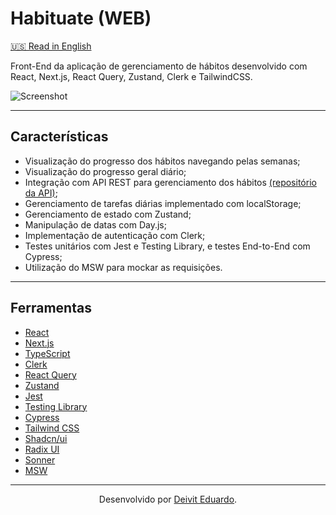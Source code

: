 # Habituate (WEB)

[🇺🇸 Read in English](README.md)

Front-End da aplicação de gerenciamento de hábitos desenvolvido com React, Next.js, React Query, Zustand, Clerk e TailwindCSS.

![Screenshot](https://imgur.com/ePM466e.png)

---

## Características

- Visualização do progresso dos hábitos navegando pelas semanas;  
- Visualização do progresso geral diário;  
- Integração com API REST para gerenciamento dos hábitos [(repositório da API)](https://github.com/duardodev/habituate-api);  
- Gerenciamento de tarefas diárias implementado com localStorage;  
- Gerenciamento de estado com Zustand;  
- Manipulação de datas com Day.js;  
- Implementação de autenticação com Clerk;  
- Testes unitários com Jest e Testing Library, e testes End-to-End com Cypress;  
- Utilização do MSW para mockar as requisições.  

---

## Ferramentas

- [React](https://react.dev/)  
- [Next.js](https://nextjs.org/)  
- [TypeScript](https://www.typescriptlang.org/)  
- [Clerk](https://clerk.com/)  
- [React Query](https://tanstack.com/query/latest)  
- [Zustand](https://zustand-demo.pmnd.rs/)  
- [Jest](https://jestjs.io/)  
- [Testing Library](https://testing-library.com/)  
- [Cypress](https://www.cypress.io/)  
- [Tailwind CSS](https://tailwindcss.com/)  
- [Shadcn/ui](https://ui.shadcn.com/)  
- [Radix UI](https://www.radix-ui.com/)  
- [Sonner](https://sonner.emilkowal.ski/)  
- [MSW](https://mswjs.io/)  

---

<p align="center">
  Desenvolvido por <a href="https://duardodev.vercel.app/pt">Deivit Eduardo</a>.
</p>
